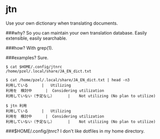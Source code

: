 jtn
===

Use your own dictionary when translating documents.

###why?
So you can maintain your own translation database. Easily extensible, easily searchable.

###how?
With grep(1).

###examples?
Sure.

    $ cat $HOME/.config/jtnrc
    /home/pzel/.local/share/JA_EN_dict.txt
  
    $ cat /home/pzel/.local/share/JA_EN_dict.txt | head -n3
    利用している      |	Utilizing
    利用を　検討中      |	Considering utilization
    利用していない（予定なし）      |	Not utilizing (No plan to utilize)
  
    $ jtn 利用
    利用している      |	Utilizing
    利用を　検討中      |	Considering utilization
    利用していない（予定なし）      |	Not utilizing (No plan to utilize)


###$HOME/.config/jtnrc?
I don't like dotfiles in my home directory.